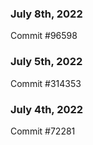 ### July 8th, 2022

Commit #96598

### July 5th, 2022

Commit #314353


### July 4th, 2022

Commit #72281
